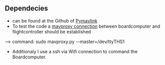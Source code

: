 ## Dependecies
- can be found at the Github of [Pymavlink](https://github.com/ArduPilot/pymavlink#installation)
- To test the code a [mavproxy connection](https://www.youtube.com/watch?v=nIuoCYauW3s) between boardcomputer and flightcontroller should be established

--> command: sudo mavproxy.py --master=/dev/ttyTHS1
- Additionaly I use a ssh via Wifi connection to command the Boardcomputer.
